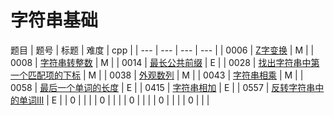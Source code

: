 <!--
 * @Author: QDX
 * @Date: 2022-12-23 11:14:41
 * @Description: 
-->
# 字符串基础

题目
| 题号 | 标题 | 难度 | cpp |
| --- | --- | --- | --- |
| 0006 | [Z字变换](../solutions/0006_Z%E5%AD%97%E5%8F%98%E6%8D%A2.ipynb) | M |
| 0008 | [字符串转整数](../solutions/0008-%E5%AD%97%E7%AC%A6%E4%B8%B2%E8%BD%AC%E6%95%B4%E6%95%B0.ipynb) | M |
| 0014 | [最长公共前缀](../solutions/0014_%E6%9C%80%E9%95%BF%E5%85%AC%E5%85%B1%E5%89%8D%E7%BC%80.ipynb) | E |
| 0028 | [找出字符串中第一个匹配项的下标](../solutions/0028_%E6%89%BE%E5%87%BA%E5%AD%97%E7%AC%A6%E4%B8%B2%E4%B8%AD%E7%AC%AC%E4%B8%80%E4%B8%AA%E5%8C%B9%E9%85%8D%E9%A1%B9%E7%9A%84%E4%B8%8B%E6%A0%87.ipynb) | M |
| 0038 | [外观数列](../solutions/0038_%E5%A4%96%E8%A7%82%E6%95%B0%E5%88%97.ipynb) | M |
| 0043 | [字符串相乘](../solutions/0043-%E5%AD%97%E7%AC%A6%E4%B8%B2%E7%9B%B8%E4%B9%98.ipynb) | M |
| 0058 | [最后一个单词的长度](../solutions/0058_%E6%9C%80%E5%90%8E%E4%B8%80%E4%B8%AA%E5%8D%95%E8%AF%8D%E7%9A%84%E9%95%BF%E5%BA%A6.ipynb) | E |
| 0415 | [字符串相加](../solutions/0415_%E5%AD%97%E7%AC%A6%E4%B8%B2%E7%9B%B8%E5%8A%A0.ipynb) | E |
| 0557 | [反转字符串中的单词III](../solutions/0557_%E5%8F%8D%E8%BD%AC%E5%AD%97%E7%AC%A6%E4%B8%B2%E4%B8%AD%E7%9A%84%E5%8D%95%E8%AF%8DIII.ipynb) | E |
| 0 | []() |  |
| 0 | []() |  |
| 0 | []() |  |
| 0 | []() |  |
| 0 | []() |  |